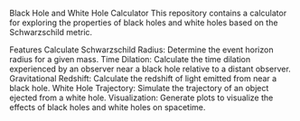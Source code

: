 Black Hole and White Hole Calculator
This repository contains a calculator for exploring the properties of black holes and white holes based on the Schwarzschild metric.

Features
Calculate Schwarzschild Radius: Determine the event horizon radius for a given mass.
Time Dilation: Calculate the time dilation experienced by an observer near a black hole relative to a distant observer.
Gravitational Redshift: Calculate the redshift of light emitted from near a black hole.
White Hole Trajectory: Simulate the trajectory of an object ejected from a white hole.
Visualization: Generate plots to visualize the effects of black holes and white holes on spacetime.
